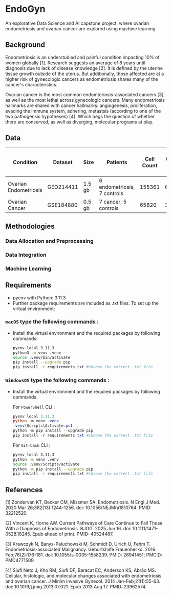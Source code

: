 # EndoGyn

An explorative Data Science and AI capstone project, where ovarian endometriosis and ovarian cancer are explored using machine learning. 

## Background

Endometriosis is an understudied and painful condition impacting 10% of women globally [1]. Research suggests an average of 8 years until diagnosis due to lack of disease knowledge [2]. It is defined by the uterine tissue growth outside of the uterus. But additionally, those affected are at a higher risk of gynecologic cancers as endometriosis shares many of the cancer's characteristics. 

Ovarian cancer is the most common endomteriosis-associated cancers [3], as well as the most lethal across gynecologic cancers. Many endometriosis hallmarks are shared with cancer hallmarks: angiogenesis, proliferation, evading the immune system, adhering, metastsis (according to one of the two pathogensis hypotheses) [4]. Which begs the question of whether there are conserved, as well as diverging, molecular programs at play. 
## Data
| Condition| Dataset | Size | Patients | Cell Count| Cell Count post ETL |
| -------- | ------- | ------- | ------- | ------- | ------- |
| Ovarian Endometriosis  |  GEO214411 | 1.5 gb | 6 endometriosis, 7 controls | 155361| 61031|
| Ovarian Cancer | GSE184880  | 0.5 gb | 7 cancer, 5 controls | 65820 | 32520|

## Methodologies
### Data Allocation and Preprocessing
### Data Integration
### Machine Learning 
## Requirements
* pyenv with Python: 3.11.3
* Further package requirements are included as .txt files. To set up the virtual environment:
### **`macOS`** type the following commands : 
- Install the virtual environment and the required packages by following commands:

    ```BASH
    pyenv local 3.11.3
    python3 -m venv .venv
    source .venv/bin/activate
    pip install --upgrade pip
    pip install -r requirements.txt #choose the correct .txt file
    ```
### **`WindowsOS`** type the following commands :

- Install the virtual environment and the required packages by following commands.

   For `PowerShell` CLI :

    ```PowerShell
    pyenv local 3.11.3
    python -m venv .venv
    .venv\Scripts\Activate.ps1
    python -m pip install --upgrade pip
    pip install -r requirements.txt #choose the correct .txt file
    ```

    For `Git-bash` CLI :
  
    ```BASH
    pyenv local 3.11.3
    python -m venv .venv
    source .venv/Scripts/activate
    python -m pip install --upgrade pip
    pip install -r requirements.txt #choose the correct .txt file
    ```

## References
[1] Zondervan KT, Becker CM, Missmer SA. Endometriosis. N Engl J Med. 2020 Mar 26;382(13):1244-1256. doi: 10.1056/NEJMra1810764. PMID: 32212520.

[2] Vincent K, Horne AW. Current Pathways of Care Continue to Fail Those With a Diagnosis of Endometriosis. BJOG. 2025 Jun 16. doi: 10.1111/1471-0528.18245. Epub ahead of print. PMID: 40524487.

[3] Krawczyk N, Banys-Paluchowski M, Schmidt D, Ulrich U, Fehm T. Endometriosis-associated Malignancy. Geburtshilfe Frauenheilkd. 2016 Feb;76(2):176-181. doi: 10.1055/s-0035-1558239. PMID: 26941451; PMCID: PMC4771509.

[4] Siufi Neto J, Kho RM, Siufi DF, Baracat EC, Anderson KS, Abrão MS. Cellular, histologic, and molecular changes associated with endometriosis and ovarian cancer. J Minim Invasive Gynecol. 2014 Jan-Feb;21(1):55-63. doi: 10.1016/j.jmig.2013.07.021. Epub 2013 Aug 17. PMID: 23962574.
